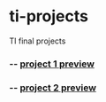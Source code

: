 # ti-projects
TI final projects 

### -- [project 1 preview](https://veronimineral.github.io/ti-projects/project-1/)
### -- [project 2 preview](https://veronimineral.github.io/ti-projects/project-2/)
